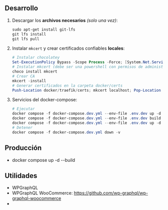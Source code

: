 ## Desarrollo

1. Descargar los **archivos necesarios** _(solo una vez)_:

    ```powershell
    sudo apt-get install git-lfs
    git lfs install
    git lfs pull
    ```

2. Instalar `mkcert` y crear certificados confiables **locales**:

    ```powershell
    # Instalar chocolatey
    Set-ExecutionPolicy Bypass -Scope Process -Force; [System.Net.ServicePointManager]::SecurityProtocol = [System.Net.ServicePointManager]::SecurityProtocol -bor 3072; iex ((New-Object System.Net.WebClient).DownloadString('https://community.chocolatey.org/install.ps1'))
    # Instalar mkcert (debe ser una powershell con permisos de administrador)
    choco install mkcert
    # Crear CA
    mkcert -install
    # Generar certificados en la carpeta docker/certs
    Push-Location docker/traefik/certs; mkcert localhost; Pop-Location
    ```

3. Servicios del docker-compose:

    ```powershell
    # Ejecutar
    docker compose -f docker-compose.dev.yml --env-file .env.dev up -d --build
    docker compose -f docker-compose.dev.yml --env-file .env.dev build --no-cache
    docker compose -f docker-compose.dev.yml --env-file .env.dev up -d
    # Detener
    docker compose -f docker-compose.dev.yml down -v
    ```

## Producción

- docker compose up -d --build

## Utilidades

- WPGraphQL
- WPGraphQL WooCommerce: https://github.com/wp-graphql/wp-graphql-woocommerce
- 